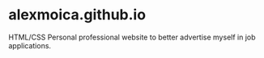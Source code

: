 # alexmoica.github.io
HTML/CSS Personal professional website to better advertise myself in job applications.
